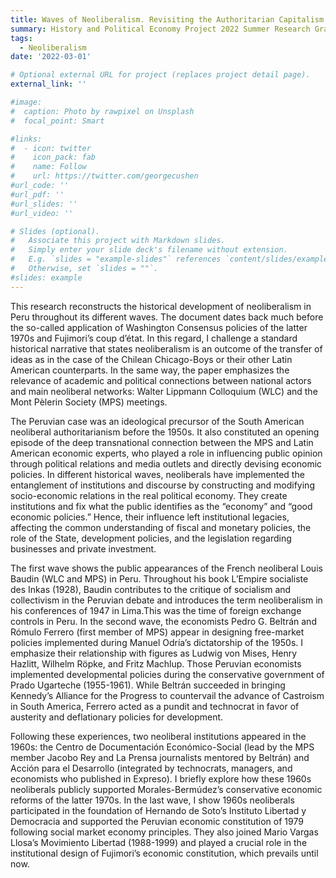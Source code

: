 ```yaml
---
title: Waves of Neoliberalism. Revisiting the Authoritarian Capitalism in South America (1940-1990)
summary: History and Political Economy Project 2022 Summer Research Grant
tags:
  - Neoliberalism
date: '2022-03-01'

# Optional external URL for project (replaces project detail page).
external_link: ''

#image:
#  caption: Photo by rawpixel on Unsplash
#  focal_point: Smart

#links:
#  - icon: twitter
#    icon_pack: fab
#    name: Follow
#    url: https://twitter.com/georgecushen
#url_code: ''
#url_pdf: ''
#url_slides: ''
#url_video: ''

# Slides (optional).
#   Associate this project with Markdown slides.
#   Simply enter your slide deck's filename without extension.
#   E.g. `slides = "example-slides"` references `content/slides/example-slides.md`.
#   Otherwise, set `slides = ""`.
#slides: example
---
```


This research reconstructs the historical development of neoliberalism in Peru throughout its different waves. The document dates back much before the so-called application of Washington Consensus policies of the latter 1970s and Fujimori’s coup d’état. In this regard, I challenge a standard historical narrative that states neoliberalism is an outcome of the transfer of ideas as in the case of the Chilean Chicago-Boys or their other Latin American counterparts. In the same way, the paper emphasizes the relevance of academic and political connections between national actors and main neoliberal networks: Walter Lippmann Colloquium (WLC) and the Mont Pèlerin Society (MPS) meetings. 
 
The Peruvian case was an ideological precursor of the South American neoliberal authoritarianism before the 1950s. It also constituted an opening episode of the deep transnational connection between the MPS and Latin American economic experts, who played a role in influencing public opinion through political relations and media outlets and directly devising economic policies. In different historical waves, neoliberals have implemented the entanglement of institutions and discourse by constructing and modifying socio-economic relations in the real political economy. They create institutions and fix what the public identifies as the “economy” and “good economic policies.” Hence, their influence left institutional legacies, affecting the common understanding of fiscal and monetary policies, the role of the State, development policies, and the legislation regarding businesses and private investment.

The first wave shows the public appearances of the French neoliberal Louis Baudin (WLC and MPS) in Peru. Throughout his book L’Empire socialiste des Inkas (1928), Baudin contributes to the critique of socialism and collectivism in the Peruvian debate and introduces the term neoliberalism in his conferences of 1947 in Lima.This was the time of foreign exchange controls in Peru. In the second wave, the economists Pedro G. Beltrán and Rómulo Ferrero (first member of MPS) appear in designing free-market policies implemented during Manuel Odría’s dictatorship of the 1950s. I emphasize their relationship with figures as Ludwig von Mises, Henry Hazlitt, Wilhelm Röpke, and Fritz Machlup. Those Peruvian economists implemented developmental policies during the conservative government of Prado Ugarteche (1955-1961). While Beltrán succeeded in bringing Kennedy’s Alliance for the Progress to countervail the advance of Castroism in South America, Ferrero acted as a pundit and technocrat in favor of austerity and deflationary policies for development. 

Following these experiences, two neoliberal institutions appeared in the 1960s: the Centro de Documentación Económico-Social (lead by the MPS member Jacobo Rey and La Prensa journalists mentored by Beltrán) and Acción para el Desarrollo (integrated by technocrats, managers, and economists who published in Expreso). I briefly explore how these 1960s neoliberals publicly supported Morales-Bermúdez’s conservative economic reforms of the latter 1970s. In the last wave, I show 1960s neoliberals participated in the foundation of Hernando de Soto’s Instituto Libertad y Democracia and supported the Peruvian economic constitution of 1979 following social market economy principles. They also joined Mario Vargas Llosa’s Movimiento Libertad (1988-1999) and played a crucial role in the institutional design of Fujimori’s economic constitution, which prevails until now.


